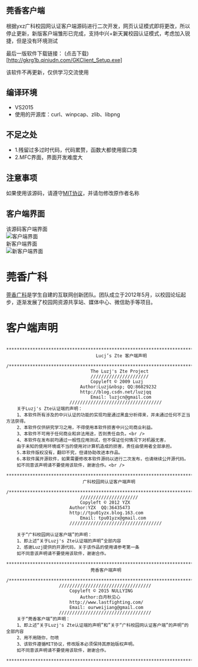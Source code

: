 ## 莞香客户端

<p>    根据yxz广科校园网认证客户端源码进行二次开发，网页认证模式即将更改，所以停止更新，新版客户端雏形已完成，支持中兴+新天翼校园认证模式，考虑加入锐捷，但是没有环境测试</p>

最后一版软件下载链接： (点击下载)[http://gkrg1b.qiniudn.com/GKClient_Setup.exe]

该软件不再更新，仅供学习交流使用

## 编译环境

* VS2015
* 使用的开源库：curl、winpcap、zlib、libpng

## 不足之处

* 1.残留过多过时代码，代码累赘，函数大都使用窗口类
* 2.MFC界面，界面开发难度大

## 注意事项

如果使用该源码，请遵守[MIT协议](https://github.com/NullYing/GxClient/raw/master/LICENSE)，并请勿修改原作者名称

## 客户端界面

该源码客户端界面<br />
![客户端界面](https://raw.githubusercontent.com/NullYing/GxClient/master/images/GxClent.png)  
新客户端界面<br />
![新客户端界面](https://github.com/NullYing/GxClient/raw/master/images/NewGxClient.png)

# 莞香广科

[莞香广科](http://www.gxgk.cc)是学生自建的互联网创新团队。团队成立于2012年5月，以校园论坛起步，逐渐发展了校园网资源共享站、媒体中心、微信助手等项目。

# 客户端声明

        **************************************************************************************
                                      Lucj’s Zte 客户端声明
    	/**************************************************************************************
    	                            The Luzj's Zte Project
    	                            //////////////////////
                                	Copyleft © 2009 Luzj
                            	Author:Luzj&nbsp; QQ:86829232
                               	http://blog.csdn.net/luzjqq
                                	Email: luzjcn@gmail.com
                        	///////////////////////////////////
    	关于Luzj's Zte认证端的声明：
    	1、本软件所有涉及的中兴认证的功能的实现均是通过黑盒分析得来，并未通过任何不正当方法获得。
    	2、本软件仅供研究学习之用，不得使用本软件损害中兴公司商业利益。
    	3、本软件不可用于任何商业和非法用途，否则责任自负。<br />
    	4、本软件在发布前均通过一般性应用测试，但不保证任何情况下对机器无害，
        由于未知的使用环境或不当的使用对计算机造成的损害，责任由使用者全部承担。
    	5.本软件版权没有，翻印不究，但请协助改进本作品。
    	6.本软件属开源软件，如果需要修改本软件源码以进行二次发布，也请继续公开源代码。
    	如不同意该声明请不要使用该软件，谢谢合作。<br />
    	**************************************************************************************
                                 广科校园网认证客户端声明
    	/**************************************************************************************
                            	//////////////////////
                                Copyleft © 2012 YZX
    	                    Author:YZX  QQ:36435473
                        	http://tpu01yzx.blog.163.com
	                            Email: tpu01yzx@gmail.com
                        	///////////////////////////////////

    	关于“广科校园网认证客户端”的声明：
    	1、即上述“关于Luzj's Zte认证端的声明”全部内容
    	2、感谢Luzj提供的开源代码，关于该作品的使用请参考第一条
    	如不同意该声明请不要使用该软件，谢谢合作。
    	**************************************************************************************/
                                    莞香客户端声明
    	/**************************************************************************************
                    	///////////////////////////////////
                        	Copyleft © 2015 NULLYING
                              	Author:白月秋见心
                         	http://www.lastfighting.com/
                        	Email: ourweijiang@gmail.com
                    	///////////////////////////////////
    	关于“莞香客户端”的声明：
    	1、即上述“关于Luzj's Zte认证端的声明”和”关于“广科校园网认证客户端”的声明“的全部内容
    	2、用不用随你，勿喷
    	3、该软件遵循MIT协议，修改版本必须保持其原始版权声明。
    	如不同意该声明请不要使用该软件，谢谢合作。
    	**************************************************************************************
